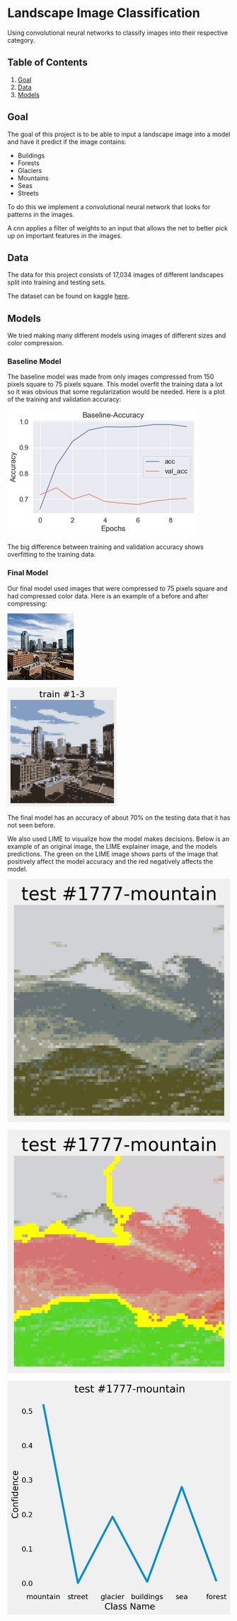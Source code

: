 # Landscape Image Classification
  Using convolutional neural networks to classify images into their respective category.
## Table of Contents
  1. [Goal](https://github.com/Joshua-Hill-Science/Landscapes/blob/main/README.md#goal)
  2. [Data](https://github.com/Joshua-Hill-Science/Landscapes/blob/main/README.md#Data)
  3. [Models](https://github.com/Joshua-Hill-Science/Landscapes/blob/main/README.md#Models)
## Goal
The goal of this project is to be able to input a landscape image into a model and have it predict if the image contains:
* Buildings
* Forests
* Glaciers
* Mountains
* Seas
* Streets
  
 To do this we implement a convolutional neural network that looks for patterns in the images. 
 

 A cnn applies a filter of weights to an input that allows the net to better pick up on important features in the images. 
 
 
 
 ## Data
 The data for this project consists of 17,034 images of different landscapes split into training and testing sets. 
 
 The dataset can be found on kaggle [here](https://www.kaggle.com/puneet6060/intel-image-classification).
 
 ## Models
 
 We tried making many different models using images of different sizes and color compression.
 
 ### Baseline Model
 
 The baseline model was made from only images compressed from 150 pixels square to 75 pixels square. This model overfit the training data a lot so it was obvious that some regularization would be needed. Here is a plot of the training and validation accuracy:
 
 ![Baseline Model Accuracies](notebooks/exploratory/Warren/Images/Baseline_accuracy.png)
 
 The big difference between training and validation accuracy shows overfitting to the training data.
 
 ### Final Model
 
 Our final model used images that were compressed to 75 pixels square and had compressed color data. Here is an example of a before and after compressing:
 
![Before Compressing](notebooks/exploratory/Warren/Images/before.png)
 
![After Compressing](notebooks/exploratory/Warren/Images/after.png)
 
 The final model has an accuracy of about 70% on the testing data that it has not seen before.
 
 We also used LIME to visualize how the model makes decisions. Below is an example of an original image, the LIME explainer image, and the models predictions. The green on the LIME image shows parts of the image that positively affect the model accuracy and the red negatively affects the model.
 
 
 ![Original](notebooks/exploratory/Warren/Images/originals/test_1777-mountain-preds.jpg)
 
 ![LIME Explainer](notebooks/exploratory/Warren/Images/explainer/test_1777-mountain.jpg)

 ![Predictions](notebooks/exploratory/Warren/Images/preds/test_1777-mountain-preds.jpg) 
 

 
